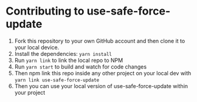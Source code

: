 # Contributing to use-safe-force-update

1. Fork this repository to your own GitHub account and then clone it to your local device.
2. Install the dependencies: `yarn install`
3. Run `yarn link` to link the local repo to NPM
4. Run `yarn start` to build and watch for code changes
5. Then npm link this repo inside any other project on your local dev with `yarn link use-safe-force-update`
6. Then you can use your local version of use-safe-force-update within your project
